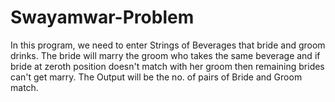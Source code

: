 # Swayamwar-Problem
In this program, we need to enter Strings of Beverages that bride and groom drinks. The bride will marry the groom who takes the same beverage and if bride at zeroth position doesn't match with her groom then remaining brides can't get marry. The Output will be the no. of pairs of Bride and Groom match.
